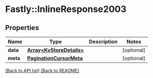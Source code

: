 # Fastly::InlineResponse2003

## Properties

| Name | Type | Description | Notes |
| ---- | ---- | ----------- | ----- |
| **data** | [**Array&lt;KvStoreDetails&gt;**](KvStoreDetails.md) |  | [optional] |
| **meta** | [**PaginationCursorMeta**](PaginationCursorMeta.md) |  | [optional] |

[[Back to API list]](../../README.md#endpoints) [[Back to README]](../../README.md)

